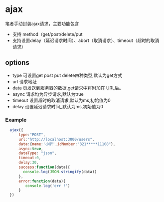 # ajax
笔者手动封装ajax请求，主要功能包含  
* 支持 method（get/post/delete/put  
*  支持设置delay（延迟请求时间）、abort（取消请求）、timeout（超时的取消请求）


## options

* type  可设置get post put delete四种类型,默认为get方式  
* url   请求地址
* data  页发送到服务器的数据,get请求中将附加在 URL后。
* async 请求均为异步请求,默认为true
* timeout  设置超时的取消请求,默认为ms,初始值为0
* delay 设置延迟请求时间,,默认为ms,初始值为0


### Example
```javascript
  ajax({
      type:"POST",
      url:"http://localhost:3000/users",
      data:{name:'小新',idNumber:"321*****11108"},
      async:true,
      dataType: "json",
      timeout:0,
      delay:30,
      success:function(data){
        console.log(JSON.stringify(data))
      },
      error:function(data){
         console.log('err !')
      }
  })

```

